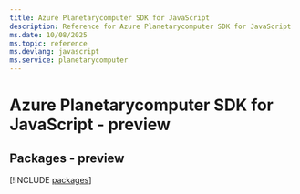 ```yaml
---
title: Azure Planetarycomputer SDK for JavaScript
description: Reference for Azure Planetarycomputer SDK for JavaScript
ms.date: 10/08/2025
ms.topic: reference
ms.devlang: javascript
ms.service: planetarycomputer
---
```

# Azure Planetarycomputer SDK for JavaScript - preview
## Packages - preview
[!INCLUDE [packages](planetarycomputer-index.md)]